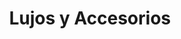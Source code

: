 ---
title: "Lujos y Accesorios"
url: /barrios-unidos/lujos-y-accesorios-calle-63f/
shop: Autoteile
---